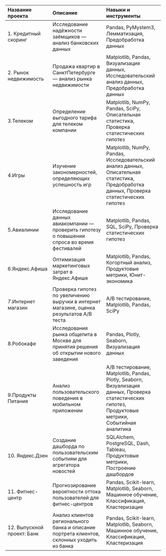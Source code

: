 
| Название проекта | Описание | Навыки и инструменты |
| :---------------------- | :---------------------- | :---------------------- |
| 1. Кредитный скоринг |  Исследование надёжности заёмщиков — анализ банковских данных   | Pandas, PyMystem3, Лемматизация, Предобработка данных  |
| 2. Рынок недвижимость |  Продажа квартир в СанктПетербурге — анализ рынка недвижимости | Matplotlib, Pandas, Визуализация данных, Исследовательский анализ данных, Предобработка данных |
| 3.Телеком |  Определение выгодного тарифа для телеком компании | Matplotlib, NumPy, Pandas, SciPy, Описательная статистика, Проверка статистических гипотез  |
| 4.Игры |  Изучение закономерностей, определяющих успешность игр | Matplotlib, NumPy, Pandas, Исследовательский анализ данных, Описательная статистика, Предобработка данных, Проверка статистических гипотез   |
| 5.Авиалинии | Исследование данных авиакомпании — проверить гипотезу о повышении спроса во время фестивалей | Matplotlib, Pandas, SQL, SciPy, Проверка статистических гипотез |
| 6.Яндекс.Афиша | Оптимизация маркетинговых затрат в Яндекс.Афише | Matplotlib, Pandas, Когортный анализ, Продуктовые метрики, Юнит-экономика  |
| 7.Интернет магазин |  Проверка гипотез по увеличению выручки в интернет магазине, оценка результатов A/B теста  | A/B тестирование, Matplotlib, Pandas, SciPy  |
| 8.Робокафе |  Исследования рынка общепита в Москве для принятия решения об открытии нового заведения | Pandas, Plotly, Seaborn, Визуализация данных |
| 9.Продукты Питания |  Анализ пользовательского поведения в мобильном приложении  | A/B тестирование, Matplotlib, Pandas, Plotly, Seaborn, Визуализация данных, Проверка статистических гипотез, Продуктовые метрики, Событийная аналитика  |
| 10. Яндекс.Дзен |  Создание дашборда по пользовательским событиям для агрегатора новостей  | SQLAlchem, PostgreSQL, Dash, Tableau, Продуктовые метрики, Построение дашбордов  |
| 11. Фитнес-центр |  Прогнозирование вероятности оттока пользователей для фитнес-центров  | Pandas, Scikit-learn, Matplotlib, Seaborn, Машинное обучение, Классификация, Кластеризация |
| 12. Выпускной проект: Банк |  Анализ клиентов регионального банка и описание портрета клиентов, склонных уходить из банка  | Pandas, Scikit-learn, Matplotlib, Seaborn, Машинное обучение, Классификация, Кластеризация |
